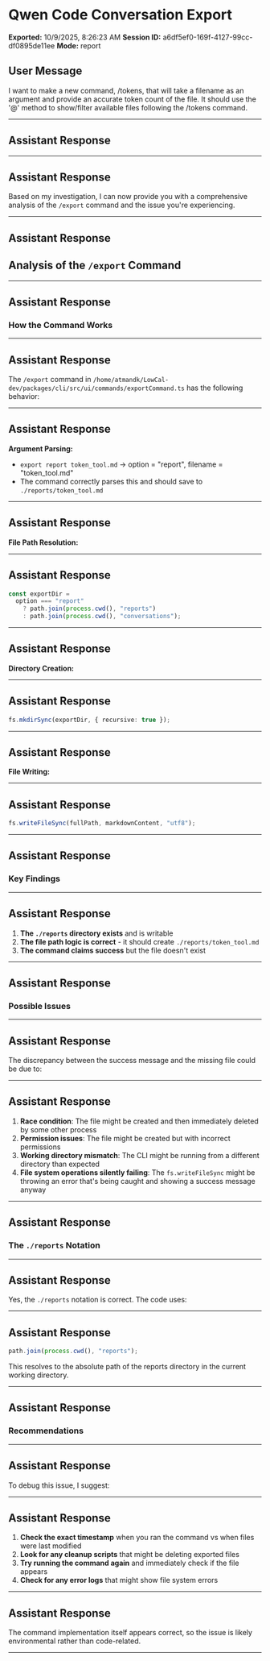 # Qwen Code Conversation Export

**Exported:** 10/9/2025, 8:26:23 AM
**Session ID:** a6df5ef0-169f-4127-99cc-df0895de11ee
**Mode:** report

## User Message

I want to make a new command, /tokens, that will take a filename as an argument and provide an accurate token count of the file. It should use the '@' method to show/filter available files following the /tokens command.

---

## Assistant Response

---

## Assistant Response

Based on my investigation, I can now provide you with a comprehensive analysis of the `/export` command and the issue you're experiencing.

---

## Assistant Response

## Analysis of the `/export` Command

---

## Assistant Response

### How the Command Works

---

## Assistant Response

The `/export` command in `/home/atmandk/LowCal-dev/packages/cli/src/ui/commands/exportCommand.ts` has the following behavior:

---

## Assistant Response

**Argument Parsing:**

- `export report token_tool.md` → option = "report", filename = "token_tool.md"
- The command correctly parses this and should save to `./reports/token_tool.md`

---

## Assistant Response

**File Path Resolution:**

---

## Assistant Response

```typescript
const exportDir =
  option === "report"
    ? path.join(process.cwd(), "reports")
    : path.join(process.cwd(), "conversations");
```

---

## Assistant Response

**Directory Creation:**

---

## Assistant Response

```typescript
fs.mkdirSync(exportDir, { recursive: true });
```

---

## Assistant Response

**File Writing:**

---

## Assistant Response

```typescript
fs.writeFileSync(fullPath, markdownContent, "utf8");
```

---

## Assistant Response

### Key Findings

---

## Assistant Response

1. **The `./reports` directory exists** and is writable
2. **The file path logic is correct** - it should create `./reports/token_tool.md`
3. **The command claims success** but the file doesn't exist

---

## Assistant Response

### Possible Issues

---

## Assistant Response

The discrepancy between the success message and the missing file could be due to:

---

## Assistant Response

1. **Race condition**: The file might be created and then immediately deleted by some other process
2. **Permission issues**: The file might be created but with incorrect permissions
3. **Working directory mismatch**: The CLI might be running from a different directory than expected
4. **File system operations silently failing**: The `fs.writeFileSync` might be throwing an error that's being caught and showing a success message anyway

---

## Assistant Response

### The `./reports` Notation

---

## Assistant Response

Yes, the `./reports` notation is correct. The code uses:

---

## Assistant Response

```typescript
path.join(process.cwd(), "reports");
```

This resolves to the absolute path of the reports directory in the current working directory.

---

## Assistant Response

### Recommendations

---

## Assistant Response

To debug this issue, I suggest:

---

## Assistant Response

1. **Check the exact timestamp** when you ran the command vs when files were last modified
2. **Look for any cleanup scripts** that might be deleting exported files
3. **Try running the command again** and immediately check if the file appears
4. **Check for any error logs** that might show file system errors

---

## Assistant Response

The command implementation itself appears correct, so the issue is likely environmental rather than code-related.

---
